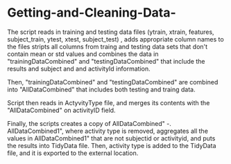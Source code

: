 # Getting-and-Cleaning-Data-

The script reads in training and testing data files (ytrain, xtrain, features, subject_train, ytest, xtest, subject_test) , adds appropriate column names to the files stripts all columns from traing and testing data sets that don't contain mean or std values and combines the data in "trainingDataCombined" and "testingDataCombined" that include the results and subject and and activityId information.  

Then, "trainingDataCombined" and "testingDataCombined" are combined into "AllDataCombined" that includes both testing and traing data.

Script then reads in ActyvityType file, and merges its contents with the "AllDataCombined" on activityID field.

Finally, the scripts creates a copy of AllDataCombined" -. AllDataCombined1", where activity type is removed, aggregates all the values in AllDataCombined1" that are not subjectid or activityid, and puts the results into TidyData file.  Then, activity type is added to the TidyData file, and it is exported to the external location.
